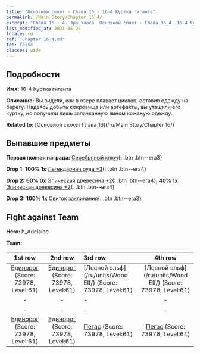 ```yaml
---
title: "Основной сюжет - Глава 16 - 16-4 Куртка гиганта"
permalink: /Main Story/Chapter 16_4/
excerpt: "Глава 16 - 4. Эра хаоса  Основной сюжет - Глава 16_4. 16-4 Куртка гиганта"
last_modified_at: 2021-05-28
locale: ru
ref: "Chapter 16_4.md"
toc: false
classes: wide
---
```


## Подробности

 **Имя:** 16-4 Куртка гиганта

 **Описание:** Вы видели, как в озере плавает циклоп, оставив одежду на берегу. Надеясь добыть сокровища или артефакты, вы утащили его куртку, но получили лишь запачканную вином кожаную одежду.

 **Related to:** [Основной сюжет Глава 16](/ru/Main Story/Chapter 16/)

## Выпавшие предметы

 **Первая полная награда:** [Серебряный ключ](/ItemsRU/con_693/){: .btn .btn--era3}

 **Drop 1:** **100% 1x** [Легендарная руда +3](/ItemsRU/mat_54/){: .btn .btn--era4}

 **Drop 2:** **60% 0x** [Эпическая древесина +2](/ItemsRU/mat_48/){: .btn .btn--era4}, **40% 1x** [Эпическая древесина +2](/ItemsRU/mat_48/){: .btn .btn--era4}

 **Drop 3:** **100% 1x** [Свиток заклинания](/ItemsRU/con_694/){: .btn .btn--era3}


## Fight against Team
 **Hero:** h_Adelaide

 **Team:**


  | 1st row | 2nd row | 3rd row | 4th row |
  |:----:|:----:|:----|:----:|
  | [Единорог](/ru/units/Unicorn/) (Score: 73978, Level:61)  | [Единорог](/ru/units/Unicorn/) (Score: 73978, Level:61)  | [Лесной эльф](/ru/units/Wood Elf/) (Score: 73978, Level:61)  | [Лесной эльф](/ru/units/Wood Elf/) (Score: 73978, Level:61)  |
  | - | - | - | - |
  | - | - | - | - |
  | [Единорог](/ru/units/Unicorn/) (Score: 73978, Level:61)  | [Единорог](/ru/units/Unicorn/) (Score: 73978, Level:61)  | [Пегас](/ru/units/Pegasus/) (Score: 73978, Level:61)  | [Пегас](/ru/units/Pegasus/) (Score: 73978, Level:61)  |


